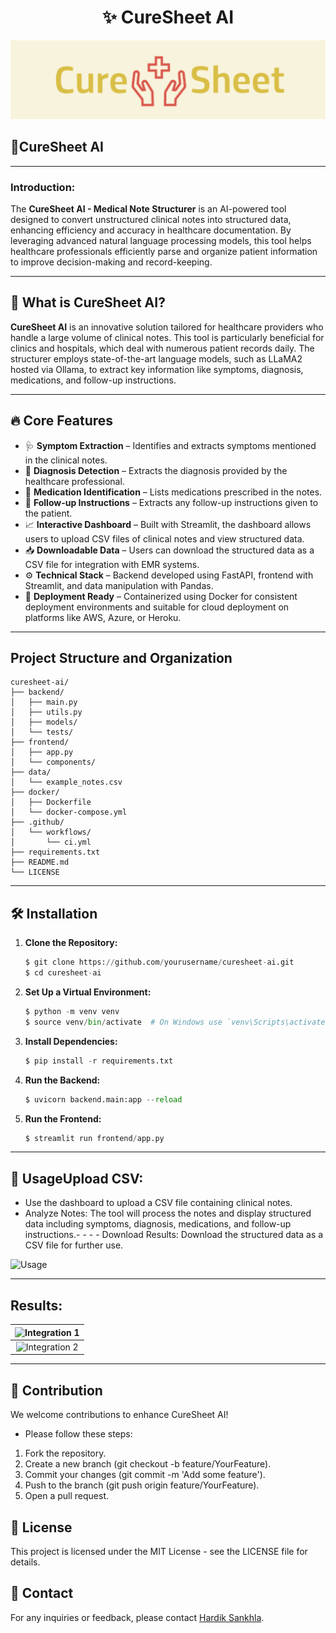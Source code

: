 <h1 align="center">✨ CureSheet AI</h1>

<p align="center">
  <img src="https://raw.githubusercontent.com/Hardik-Sankhla/CureSheetAI/main/Image/CureSheetBanner.png">
</p>

## 🎯**CureSheet AI**  

___

### **Introduction:**  

The **CureSheet AI - Medical Note Structurer** is an AI-powered tool designed to convert unstructured clinical notes into structured data, enhancing efficiency and accuracy in healthcare documentation. By leveraging advanced natural language processing models, this tool helps healthcare professionals efficiently parse and organize patient information to improve decision-making and record-keeping.

___

## 🎯 What is CureSheet AI?

**CureSheet AI** is an innovative solution tailored for healthcare providers who handle a large volume of clinical notes. This tool is particularly beneficial for clinics and hospitals, which deal with numerous patient records daily. The structurer employs state-of-the-art language models, such as LLaMA2 hosted via Ollama, to extract key information like symptoms, diagnosis, medications, and follow-up instructions.

___

## 🔥 Core Features

- 🩺 **Symptom Extraction** – Identifies and extracts symptoms mentioned in the clinical notes.
- 🧾 **Diagnosis Detection** – Extracts the diagnosis provided by the healthcare professional.
- 💊 **Medication Identification** – Lists medications prescribed in the notes.
- 📅 **Follow-up Instructions** – Extracts any follow-up instructions given to the patient.
- 📈 **Interactive Dashboard** – Built with Streamlit, the dashboard allows users to upload CSV files of clinical notes and view structured data.
- 📥 **Downloadable Data** – Users can download the structured data as a CSV file for integration with EMR systems.
- ⚙️ **Technical Stack** – Backend developed using FastAPI, frontend with Streamlit, and data manipulation with Pandas.
- 🚀 **Deployment Ready** – Containerized using Docker for consistent deployment environments and suitable for cloud deployment on platforms like AWS, Azure, or Heroku.

___

## Project Structure and Organization

    curesheet-ai/
    ├── backend/
    │   ├── main.py
    │   ├── utils.py
    │   ├── models/
    │   └── tests/
    ├── frontend/
    │   ├── app.py
    │   └── components/
    ├── data/
    │   └── example_notes.csv
    ├── docker/
    │   ├── Dockerfile
    │   └── docker-compose.yml
    ├── .github/
    │   └── workflows/
    │       └── ci.yml
    ├── requirements.txt
    ├── README.md
    └── LICENSE

___

## 🛠️ Installation

1. **Clone the Repository:**

   ```python
   $ git clone https://github.com/yourusername/curesheet-ai.git
   $ cd curesheet-ai
    ```

2. **Set Up a Virtual Environment:**

    ```python
    $ python -m venv venv
    $ source venv/bin/activate  # On Windows use `venv\Scripts\activate`
    ```

3. **Install Dependencies:**

    ```python
    $ pip install -r requirements.txt
    ```

4. **Run the Backend:**

    ```python
    $ uvicorn backend.main:app --reload
    ```

5. **Run the Frontend:**

    ```python
    $ streamlit run frontend/app.py
    ```
___

## 🚀 UsageUpload CSV:

- Use the dashboard to upload a CSV file containing clinical notes.
- Analyze Notes: The tool will process the notes and display structured data including symptoms, diagnosis, medications, and follow-up instructions.- - - - Download Results: Download the structured data as a CSV file for further use.

![Usage]()
___

## Results: 

| ![Integration 1](https://raw.githubusercontent.com/Hardik-Sankhla/Markdown-Resources/main/Image/Result1.png) |
|:---:|
| ![Integration 2](https://raw.githubusercontent.com/Hardik-Sankhla/Markdown-Resources/main/Image/Result2.png) |

___

## 🤝 Contribution

We welcome contributions to enhance CureSheet AI!

- Please follow these steps:

1. Fork the repository.
2. Create a new branch (git checkout -b feature/YourFeature).
3. Commit your changes (git commit -m 'Add some feature').
4. Push to the branch (git push origin feature/YourFeature).
5. Open a pull request.

## 📄 License

This project is licensed under the MIT License - see the LICENSE file for details.

## 📧 Contact

 For any inquiries or feedback, please contact [Hardik Sankhla](https://github.com/Hardik-Sankhla). 

